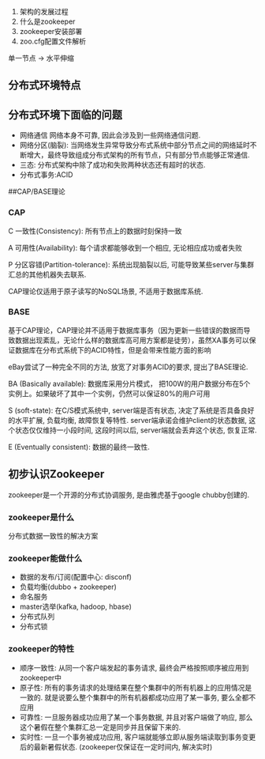 1. 架构的发展过程
2. 什么是zookeeper
3. zookeeper安装部署
4. zoo.cfg配置文件解析




单一节点 -> 水平伸缩






##  分布式环境特点



## 分布式环境下面临的问题

* 网络通信 网络本身不可靠, 因此会涉及到一些网络通信问题.
* 网络分区(脑裂): 当网络发生异常导致分布式系统中部分节点之间的网络延时不断增大，最终导致组成分布式架构的所有节点，只有部分节点能够正常通信.
* 三态: 分布式架构中除了成功和失败两种状态还有超时的状态.
* 分布式事务:ACID

##CAP/BASE理论

### CAP 

C 一致性(Consistency): 所有节点上的数据时刻保持一致

A 可用性(Availability): 每个请求都能够收到一个相应, 无论相应成功或者失败

P 分区容错(Partition-tolerance): 系统出现脑裂以后, 可能导致某些server与集群汇总的其他机器失去联系.

CAP理论仅适用于原子读写的NoSQL场景, 不适用于数据库系统.

### BASE

基于CAP理论，CAP理论并不适用于数据库事务（因为更新一些错误的数据而导致数据出现紊乱，无论什么样的数据库高可用方案都是徒劳），虽然XA事务可以保证数据库在分布式系统下的ACID特性，但是会带来性能方面的影响

eBay尝试了一种完全不同的方法, 放宽了对事务ACID的要求, 提出了BASE理论.

BA (Basically available): 数据库采用分片模式， 把100W的用户数据分布在5个实例上。如果破坏了其中一个实例，仍然可以保证80%的用户可用

S (soft-state): 在C/S模式系统中, server端是否有状态, 决定了系统是否具备良好的水平扩展, 负载均衡, 故障恢复等特性. server端承诺会维护client的状态数据, 这个状态仅仅维持一小段时间, 这段时间以后, server端就会丢弃这个状态, 恢复正常.

E (Eventually consistent): 数据的最终一致性.

## 初步认识Zookeeper

zookeeper是一个开源的分布式协调服务, 是由雅虎基于google chubby创建的.

### zookeeper是什么

分布式数据一致性的解决方案

### zookeeper能做什么

* 数据的发布/订阅(配置中心: disconf)
* 负载均衡(dubbo + zookeeper)
* 命名服务
* master选举(kafka, hadoop, hbase)
* 分布式队列
* 分布式锁

### zookeeper的特性

* 顺序一致性: 从同一个客户端发起的事务请求, 最终会严格按照顺序被应用到zookeeper中
* 原子性: 所有的事务请求的处理结果在整个集群中的所有机器上的应用情况是一致的. 就是说要么整个集群中的所有机器都成功应用了某一事务, 要么全都不应用
* 可靠性: 一旦服务器成功应用了某一个事务数据, 并且对客户端做了响应, 那么这个暑假在整个集群汇总一定是同步并且保留下来的.
* 实时性: 一旦一个事务被成功应用, 客户端就能够立即从服务端读取到事务变更后的最新暑假状态. (zookeeper仅保证在一定时间内, 解决实时)






















